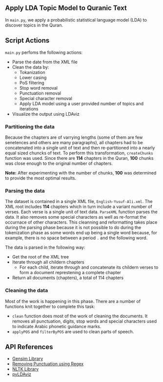 ## Apply LDA Topic Model to Quranic Text

In `main.py`, we apply a probabilistic statistical language model (LDA) to discover topics in the Quran.

## Script Actions

`main.py` perfoms the following actions:

- Parse the date from the XML file
- Clean the data by:
  * Tokanization
  * Lower casing
  * PoS filtering
  * Stop word removal
  * Punctuation removal
  * Special character removal
  * Apply LDA model using a user provided number of topics and iterations
- Visualize the output using LDAviz

### Partitioning the data

Because the chapters are of varrying lengths (some of them are few senetences and others are many paragraphs), all chapters had to be concatenated into a single unit of text and then re-partitioned into a nearly equal sized chuncks of text. To perform this transformation, `createChunks` function was used. Since there are **114** chapters in the Quran, **100** chunks was close enough to the original number of chapters.

**Note:** After experimenting with the number of chunks, **100** was determined to provide the most optimal results.


### Parsing the data

The dataset is contained in a single XML file, `English-Yusuf-Ali.xml`. The XML root includes **114** chapters which in turn include a variant number of verses. Each verse is a single unit of text data. `ParseXML` function parses the data. It also removes some special characters as well as re-format the occurnace of other characters. This cleanning and reformatting takes place during the parsing phase because it is not possible to do during the tokenization phase as some words end up being a single word because, for example, there is no space between a period `.` and the following word.

The data is parsed in the following way:

- Get the root of the XML tree
- Iterate through all childern chapters
  * For each child, iterate through and concatenate its childern verses to form a document represtening a complete chapter
- Return all documents (chapters), a total of 114 chapters


### Cleaning the data

Most of the work is happening in this phase. There are a number of functions knit together to complete this task:

- `clean` function does most of the work of cleaning the documents. It removes all punctuation, digits, stop words and special characters used to indicate Arabic phonetic guidance marks.
- `applyPOS` and `filterByPOS` are used to clean parts of speech.


## API References

- [Gensim Library](https://radimrehurek.com/gensim/apiref.html)
- [Removing Punctuation using Regex](https://stackoverflow.com/questions/4328500/how-can-i-strip-all-punctuation-from-a-string-in-javascript-using-regex)
- [NLTK Library](http://www.nltk.org/api/nltk.html)
- [pyLDAviz](https://github.com/bmabey/pyLDAvis)

